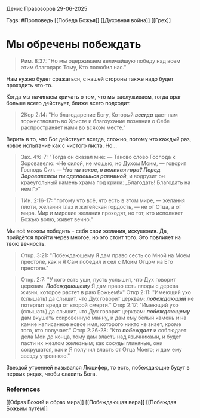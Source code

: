 Денис Правозоров
29-06-2025

Tags: #Проповедь
[[Победа Божья]]
[[Духовная война]]
[[Грех]]
# Мы обречены побеждать

> Рим. 8:37: "Но мы одерживаем величайшую победу над всем этим благодаря Тому, Кто полюбил нас."

Нам нужно будет сражаться, с нашей стороны также надо будет проходить что-то.

Когда мы начинаем кричать о том, что мы заслуживаем, тогда враг больше всего действует, ближе всего подходит.

> 2Кор 2:14: "Но благодарение Богу, Который ***всегда*** дает нам торжествовать во Христе и благоухание познания о Себе распространяет нами во всяком месте."

Верить в то, что Бог действует всегда, сложно, потому что каждый раз, новое испытание как с чистого листа. Но...

> Зах. 4:6-7: "Тогда он сказал мне: — Таково слово Господа к Зоровавелю: «Не силой, не мощью, но Духом Моим, — говорит Господь Сил. ***— Что ты такое, о великая гора? Перед Зоровавелем ты сделаешься равниной***, и водрузит он краеугольный камень храма под крики: „Благодать! Благодать на нем!“»"

> 1 Ин. 2:16-17: "потому что всё, что есть в этом мире, — желания плоти, желания глаз и житейская гордость, — не от Отца, а от мира. Мир и мирские желания проходят, но тот, кто исполняет Божью волю, живет вечно."

Мы всё можем победить - себя свои желания, искушения. Да, прийдётся пройти через многое, но это стоит того. Это повлияет на твою вечность.

> Откр. 3:21: "Побеждающему Я дам право сесть со Мной на Моем престоле, как и Я Сам победил и сел с Моим Отцом на Его престоле."

> Откр. 2:7: "У кого есть уши, пусть услышит, что Дух говорит церквам. ***Побеждающему*** Я дам право есть плоды с дерева жизни, которое растет в раю Божьем!»"
> Откр 2:11: "Имеющий ухо (слышать) да слышит, что Дух говорит церквам: ***побеждающий*** не потерпит вреда от второй смерти."
> Откр 2:17: "Имеющий ухо (слышать) да слышит, что Дух говорит церквам: ***побеждающему*** дам вкушать сокровенную манну, и дам ему белый камень и на камне написанное новое имя, которого никто не знает, кроме того, кто получает."
> Откр 2:26-28: "Кто ***побеждает*** и соблюдает дела Мои до конца, тому дам власть над язычниками, и будет пасти их жезлом железным; как сосуды глиняные, они сокрушатся, как и Я получил власть от Отца Моего; и дам ему звезду утреннюю."

Звездой утренней назывался Люцифер, то есть, побеждающие будут в первых рядах, чтобы славить Бога.
### References
[[Образ Божий и образ мира]]
[[Побеждающая вера]]
[[Побеждая Божьим путём]]
